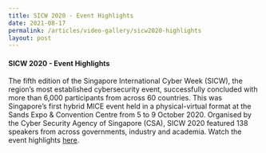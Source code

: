 ```yaml
---
title: SICW 2020 - Event Highlights
date: 2021-08-17
permalink: /articles/video-gallery/sicw2020-highlights
layout: post
---
```

#### SICW 2020 - Event Highlights

The fifth edition of the Singapore International Cyber Week (SICW), the region’s most established cybersecurity event, successfully concluded with more than 6,000 participants from across 60 countries. This was Singapore’s first hybrid MICE event held in a physical-virtual format at the Sands Expo & Convention Centre from 5 to 9 October 2020. Organised by the Cyber Security Agency of Singapore (CSA), SICW 2020 featured 138 speakers from across governments, industry and academia. Watch the event highlights [here](https://www.youtube.com/watch?v=Ox-U1kJqsHM).